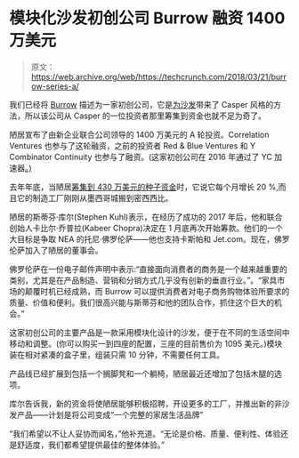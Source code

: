 # 模块化沙发初创公司 Burrow 融资 1400 万美元 

> 原文：<https://web.archive.org/web/https://techcrunch.com/2018/03/21/burrow-series-a/>

我们已经将 [Burrow](https://web.archive.org/web/20221006090547/https://burrow.com/) 描述为一家初创公司，它是[为沙发](https://web.archive.org/web/20221006090547/https://techcrunch.com/2016/08/04/burrow-wants-to-bring-caspers-mattress-concept-to-couches/?_ga=2.260675021.131523714.1521468632-787764761.1515166031)带来了 Casper 风格的方法，所以该公司从 Casper 的一位投资者那里筹集到资金也就不足为奇了。

陋居宣布了由新企业联合公司领导的 1400 万美元的 A 轮投资。Correlation Ventures 也参与了这轮融资，之前的投资者 Red & Blue Ventures 和 Y Combinator Continuity 也参与了融资。(这家初创公司在 2016 年通过了 YC 加速器[。)](https://web.archive.org/web/20221006090547/https://techcrunch.com/2016/08/04/burrow-wants-to-bring-caspers-mattress-concept-to-couches/)

去年年底，当陋居[筹集到 430 万美元的种子资金](https://web.archive.org/web/20221006090547/https://techcrunch.com/2017/12/07/burrow-seed-funding/)时，它说它每个月增长 20 %,而且它的制造工厂刚刚从墨西哥城搬到密西西比。

陋居的斯蒂芬·库尔(Stephen Kuhl)表示，在经历了成功的 2017 年后，他和联合创始人卡比尔·乔普拉(Kabeer Chopra)决定在 1 月底再次开始筹款。他们的一个大目标是争取 NEA 的托尼·佛罗伦萨——他也支持卡斯帕和 Jet.com。现在，佛罗伦萨加入了陋居的董事会。

佛罗伦萨在一份电子邮件声明中表示:“直接面向消费者的商务是一个越来越重要的类别，尤其是在产品制造、营销和分销方式几乎没有创新的垂直行业。”。“家具市场的颠覆时机已经成熟，而 Burrow 可以提供消费者对电子商务购物体验所要求的质量、价值和便利。我们很高兴能与斯蒂芬和他的团队合作，抓住这个巨大的机会。”

这家初创公司的主要产品是一款采用模块化设计的沙发，便于在不同的生活空间中移动和调整。(你可以购买一到四座的配置，三座的目前售价为 1095 美元。)模块装在相对紧凑的盒子里，组装只需 10 分钟，不需要任何工具。

产品线已经扩展到包括一个搁脚凳和一个躺椅，陋居最近还增加了包括木腿的选项。

库尔告诉我，新的资金将使陋居能够积极招聘，开设更多的工厂，并推出新的非沙发产品——计划是将公司变成“一个完整的家居生活品牌”

“我们希望以不让人妥协而闻名，”他补充道。“无论是价格、质量、便利性、体验还是舒适度，我们都希望提供最佳的整体体验。”